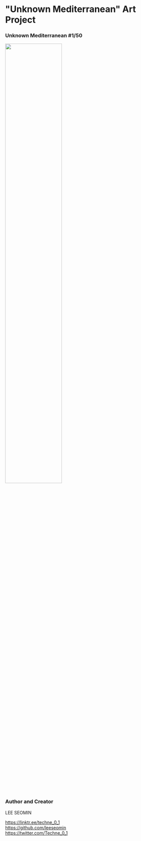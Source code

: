 # "Unknown Mediterranean" Art Project 



 ### Unknown Mediterranean #1/50

 <img src="https://github.com/leeseomin/Unknown-Mediterranean/blob/main/ART/1.png" width="60%">    
 
 <br/><br/> 



### Author and Creator
 
 LEE SEOMIN
 
 https://linktr.ee/techne_0_1
   <br/> 
 https://github.com/leeseomin 
  <br/> 
 https://twitter.com/Techne_0_1
 <br/><br/>
 


